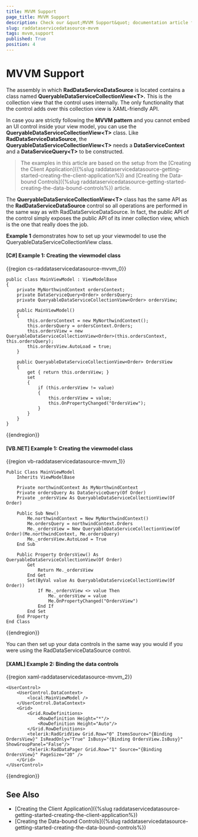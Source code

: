 ```yaml
---
title: MVVM Support
page_title: MVVM Support
description: Check our &quot;MVVM Support&quot; documentation article for the RadDataServiceDataSource {{ site.framework_name }} control.
slug: raddataservicedatasource-mvvm
tags: mvvm,support
published: True
position: 4
---
```


# MVVM Support

The assembly in which __RadDataServiceDataSource__ is located contains a class named __QueryableDataServiceCollectionView&lt;T&gt;.__ This is the collection view that the control uses internally. The only functionality that the control adds over this collection view is XAML-friendly API.

In case you are strictly following the __MVVM pattern__ and you cannot embed an UI control inside your view model, you can use the __QueryableDataServiceCollectionView&lt;T&gt;__ class. Like __RadDataServiceDataSource__, the __QueryableDataServiceCollectionView&lt;T&gt;__ needs a __DataServiceContext__ and a __DataServiceQuery&lt;T&gt;__ to be constructed.

>The examples in this article are based on the setup from the [Creating the Client Application]({%slug raddataservicedatasource-getting-started-creating-the-client-application%}) and [Creating the Data-bound Controls]({%slug raddataservicedatasource-getting-started-creating-the-data-bound-controls%}) article.

The __QueryableDataServiceCollectionView&lt;T&gt;__ class has the same API as the __RadDataServiceDataSource__ control so all operations are performed in the same way as with RadDataServiceDataSource. In fact, the public API of the control simply exposes the public API of its inner collection view, which is the one that really does the job.

**Example 1** demonstrates how to set up your viewmodel to use the QueryableDataServiceCollectionView class.

#### __[C#] Example 1: Creating the viewmodel class__

{{region cs-raddataservicedatasource-mvvm_0}}

	public class MainViewModel : ViewModelBase
    {
        private MyNorthwindContext ordersContext;
        private DataServiceQuery<Order> ordersQuery;
		private QueryableDataServiceCollectionView<Order> ordersView;

		public MainViewModel()
		{
			this.ordersContext = new MyNorthwindContext();
			this.ordersQuery = ordersContext.Orders;
			this.ordersView = new QueryableDataServiceCollectionView<Order>(this.ordersContext, this.ordersQuery);
			this.ordersView.AutoLoad = true;
		}

        public QueryableDataServiceCollectionView<Order> OrdersView
		{
            get { return this.ordersView; }
            set 
			{
				if (this.ordersView != value)
				{
					this.ordersView = value;
					this.OnPropertyChanged("OrdersView");
				}
			}
        }
    }
{{endregion}}

#### __[VB.NET] Example 1: Creating the viewmodel class__

{{region vb-raddataservicedatasource-mvvm_1}}

	Public Class MainViewModel
		Inherits ViewModelBase

		Private northwindContext As MyNorthwindContext
		Private ordersQuery As DataServiceQuery(Of Order)
		Private _ordersView As QueryableDataServiceCollectionView(Of Order)

		Public Sub New()
			Me.northwindContext = New MyNorthwindContext()
			Me.ordersQuery = northwindContext.Orders
			Me._ordersView = New QueryableDataServiceCollectionView(Of Order)(Me.northwindContext, Me.ordersQuery)
			Me._ordersView.AutoLoad = True
		End Sub

		Public Property OrdersView() As QueryableDataServiceCollectionView(Of Order)
			Get
				Return Me._ordersView
			End Get
			Set(ByVal value As QueryableDataServiceCollectionView(Of Order))
				If Me._ordersView <> value Then
					Me._ordersView = value
					Me.OnPropertyChanged("OrdersView")
				End If
			End Set
		End Property
	End Class
{{endregion}}

You can then set up your data controls in the same way you would if you were using the RadDataServiceDataSource control.

#### __[XAML] Example 2: Binding the data controls__

{{region xaml-raddataservicedatasource-mvvm_2}}
	
	<UserControl>
		<UserControl.DataContext>
			<local:MainViewModel />
		</UserControl.DataContext>
		<Grid>
			<Grid.RowDefinitions>
				<RowDefinition Height="*"/>
				<RowDefinition Height="Auto"/>
			</Grid.RowDefinitions>
			<telerik:RadGridView Grid.Row="0" ItemsSource="{Binding OrdersView}" IsReadOnly="True" IsBusy="{Binding OrdersView.IsBusy}" ShowGroupPanel="False"/>
			<telerik:RadDataPager Grid.Row="1" Source="{Binding OrdersView}" PageSize="20" />
		</Grid>
	</UserControl>
{{endregion}}

## See Also
* [Creating the Client Application]({%slug raddataservicedatasource-getting-started-creating-the-client-application%})
* [Creating the Data-bound Controls]({%slug raddataservicedatasource-getting-started-creating-the-data-bound-controls%})